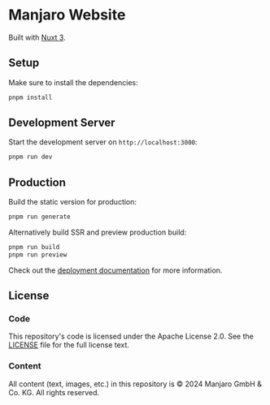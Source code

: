 # Manjaro Website

Built with [Nuxt 3](https://nuxt.com/).

## Setup

Make sure to install the dependencies:

```bash
pnpm install
```

## Development Server

Start the development server on `http://localhost:3000`:

```bash
pnpm run dev
```

## Production

Build the static version for production:

```bash
pnpm run generate
```

Alternatively build SSR and preview production build:

```bash
pnpm run build
pnpm run preview
```

Check out the [deployment documentation](https://nuxt.com/docs/getting-started/deployment) for more information.

## License
### Code
This repository's code is licensed under the Apache License 2.0. See the [LICENSE](LICENSE) file for the full license text.

### Content
All content (text, images, etc.) in this repository is © 2024 Manjaro GmbH & Co. KG. All rights reserved.

